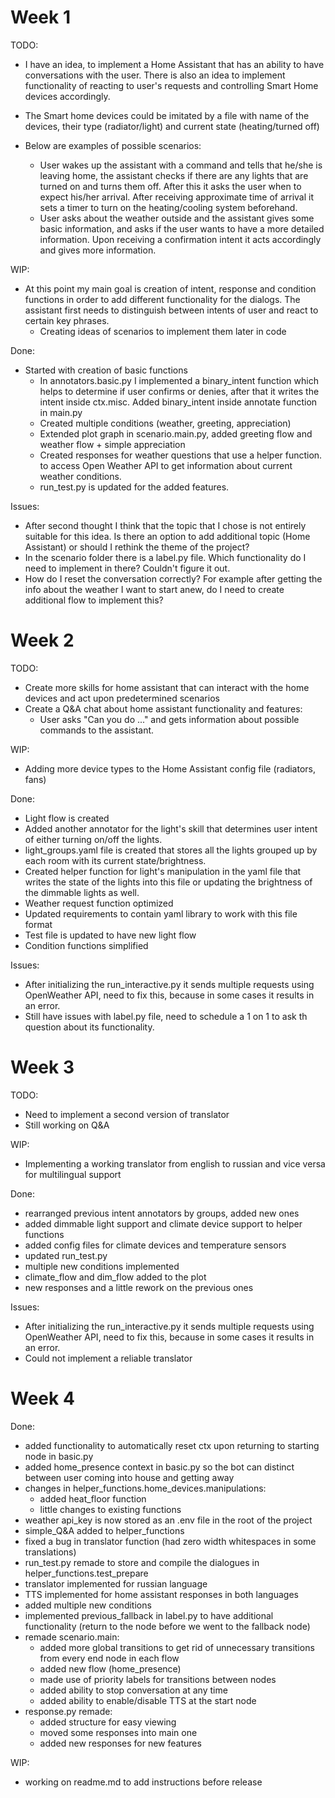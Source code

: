 <!-- 
Instructions: 
- The report (report.md/report.ipynb ) should be in the root of your repository of a project
- The link to the repository have to be shared with us 
- Weekly report can be built in md-file or ipynb file 
- All reports for each week should be written into one file 
- Each week should be in a separated section in the file, see as shown in this file 
- The report should contain subsections TODO / WIP (work in progress) / Done / Issues 
- Each section should contain a list of works and their descriptions 
- Adding pictures / graphs / code inserts to md / ipynb cells can improve your report 
- The deadline is 11.59 pm UTC -12h (anywhere on earth)
 -->
 
 
# Week 1

TODO:
 - I have an idea, to implement a Home Assistant that has an ability to have conversations
 with the user. There is also an idea to implement functionality of reacting to
user's requests and controlling Smart Home devices accordingly.
 - The Smart home devices could be imitated by a file with name of the devices, their type (radiator/light)
and current state (heating/turned off)

 - Below are examples of 
possible scenarios:
   - User wakes up the assistant with a command and tells that he/she is leaving home,
 the assistant checks if there are any lights that are turned on and turns them off. After
 this it asks the user when to expect his/her arrival. After receiving approximate time of
 arrival it sets a timer to turn on the heating/cooling system beforehand.
   - User asks about the weather outside and the assistant gives some basic information, and
 asks if the user wants to have a more detailed information. Upon receiving a confirmation
 intent it acts accordingly and gives more information.
 

WIP:
 - At this point my main goal is creation of intent, response and condition functions
in order to add different functionality for the dialogs. The assistant first needs to
distinguish between intents of user and react to certain key phrases.
   - Creating ideas of scenarios to implement them later in code
   
Done:
 - Started with creation of basic functions
   - In annotators.basic.py I implemented a binary_intent function which helps to determine if user
 confirms or denies, after that it writes the intent inside ctx.misc. Added binary_intent 
 inside annotate function in main.py
   - Created multiple conditions (weather, greeting, appreciation)
   - Extended plot graph in scenario.main.py, added greeting flow and weather flow + 
 simple appreciation
   - Created responses for weather questions that use a helper function. 
 to access Open Weather API to get information about current weather conditions.
   - run_test.py is updated for the added features.
   

Issues:
- After second thought I think that the topic that I chose is not entirely suitable for this idea.
Is there an option to add additional topic (Home Assistant) or should I rethink the theme of the project?
- In the scenario folder there is a label.py file. Which functionality do I need to implement in there?
Couldn't figure it out.
- How do I reset the conversation correctly? For example after getting the info about the weather I want to 
start anew, do I need to create additional flow to implement this?


# Week 2

TODO:
- Create more skills for home assistant that can interact with the home devices and act upon predetermined scenarios
- Create a Q&A chat about home assistant functionality and features:
  - User asks "Can you do ..." and gets information about possible commands to the assistant.

WIP:
- Adding more device types to the Home Assistant config file (radiators, fans)
   
Done:
- Light flow is created
- Added another annotator for the light's skill that determines user intent of either turning on/off the lights.
- light_groups.yaml file is created that stores all the lights grouped up by each room with its current state/brightness.
- Created helper function for light's manipulation in the yaml file that writes the state of the lights into this
file or updating the brightness of the dimmable lights as well.
- Weather request function optimized
- Updated requirements to contain yaml library to work with this file format
- Test file is updated to have new light flow
- Condition functions simplified

Issues:
- After initializing the run_interactive.py it sends multiple requests using OpenWeather API, need to fix this,
because in some cases it results in an error.
- Still have issues with label.py file, need to schedule a 1 on 1 to ask th question about its functionality.


# Week 3
TODO:
- Need to implement a second version of translator
- Still working on Q&A

WIP:
- Implementing a working translator from english to russian and vice versa for multilingual support
   
Done:
- rearranged previous intent annotators by groups, added new ones
- added dimmable light support and climate device support to helper functions
- added config files for climate devices and temperature sensors
- updated run_test.py
- multiple new conditions implemented
- climate_flow and dim_flow added to the plot
- new responses and a little rework on the previous ones

Issues:
- After initializing the run_interactive.py it sends multiple requests using OpenWeather API, need to fix this,
because in some cases it results in an error.
- Could not implement a reliable translator

# Week 4
Done:
- added functionality to automatically reset ctx upon returning to starting node in basic.py
- added home_presence context in basic.py so the bot can distinct between user coming into house and getting away
- changes in helper_functions.home_devices.manipulations:
  - added heat_floor function
  - little changes to existing functions
- weather api_key is now stored as an .env file in the root of the project
- simple_Q&A added to helper_functions
- fixed a bug in translator function (had zero width whitespaces in some translations)
- run_test.py remade to store and compile the dialogues in helper_functions.test_prepare
- translator implemented for russian language
- TTS implemented for home assistant responses in both languages
- added multiple new conditions
- implemented previous_fallback in label.py to have additional functionality (return to the node 
before we went to the fallback node)
- remade scenario.main:
  - added more global transitions to get rid of unnecessary transitions from every end node in each flow
  - added new flow (home_presence)
  - made use of priority labels for transitions between nodes
  - added ability to stop conversation at any time
  - added ability to enable/disable TTS at the start node
- response.py remade:
  - added structure for easy viewing
  - moved some responses into main one
  - added new responses for new features

WIP:
- working on readme.md to add instructions before release